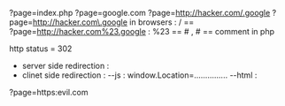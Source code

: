 ?page=index.php
?page=google.com
?page=http://hacker.com/.google
?page=http://hacker.com\.google  in browsers : / == \
?page=http://hacker.com%23.google : %23 == # , # == comment in php


http status = 302


 - server side redirection : 
    <?php 
    $page=$GET_["page"];
    header("Location: $page");
    exit;

 - clinet side redirection : 
   --js : 
      window.Location=...............
   --html : 
      <meta>

?page=https:evil.com